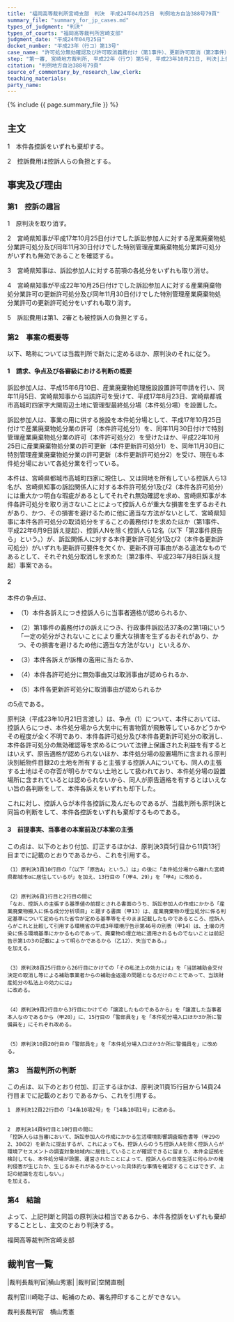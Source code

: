 ```yaml
---
title: "福岡高等裁判所宮崎支部　判決　平成24年04月25日　判例地方自治388号79頁"
summary_file: "summary_for_jp_cases.md"
types_of_judgment: "判決"
types_of_courts: "福岡高等裁判所宮崎支部"
judgment_date: "平成24年04月25日"
docket_number: "平成23年（行コ）第13号"
case_name: "許可処分無効確認及び許可取消義務付け（第1事件）、更新許可取消（第2事件）各請求控訴事件"
step: "第一審, 宮崎地方裁判所, 平成22年（行ウ）第5号, 平成23年10月21日, 判決|上告審, 最高裁判所第三小法廷, 平成24年（行ヒ）第267号, 平成26年7月29日, 判決|差戻第一審, 宮崎地方裁判所, 平成26年（行ウ）第7号, 平成29年6月16日, 判決"
citation: "判例地方自治388号79頁"
source_of_commentary_by_research_law_clerk:
teaching_materials:
party_name:
---
```




{% include {{ page.summary_file }}  %}




## 主文



1　本件各控訴をいずれも棄却する。

2　控訴費用は控訴人らの負担とする。





## 事実及び理由



### 第1　控訴の趣旨

1　原判決を取り消す。

2　宮崎県知事が平成17年10月25日付けでした訴訟参加人に対する産業廃棄物処分業許可処分及び同年11月30日付けでした特別管理産業廃棄物処分業許可処分がいずれも無効であることを確認する。

3　宮崎県知事は、訴訟参加人に対する前項の各処分をいずれも取り消せ。

4　宮崎県知事が平成22年10月25日付けでした訴訟参加人に対する産業廃棄物処分業許可の更新許可処分及び同年11月30日付けでした特別管理産業廃棄物処分業許可の更新許可処分をいずれも取り消す。

5　訴訟費用は第1、2審とも被控訴人の負担とする。

### 第2　事案の概要等

以下、略称については当裁判所で新たに定めるほか、原判決のそれに従う。

#### 1　請求、争点及び各審級における判断の概要

訴訟参加人は、平成15年6月10日、産業廃棄物処理施設設置許可申請を行い、同年11月5日、宮崎県知事から当該許可を受けて、平成17年8月23日、宮崎県都城市高城町四家字大開周辺土地に管理型最終処分場（本件処分場）を設置した。

訴訟参加人は、事業の用に供する施設を本件処分場として、平成17年10月25日付けで産業廃棄物処分業の許可（本件許可処分1）を、同年11月30日付けで特別管理産業廃棄物処分業の許可（本件許可処分2）を受けたほか、平成22年10月25日に産業廃棄物処分業の許可更新（本件更新許可処分1）を、同年11月30日に特別管理産業廃棄物処分業の許可更新（本件更新許可処分2）を受け、現在も本件処分場において各処分業を行っている。

本件は、宮崎県都城市高城町四家に現住し、又は同地を所有している控訴人ら13名が、宮崎県知事の訴訟関係人に対する本件許可処分1及び2（本件各許可処分）には重大かつ明白な瑕疵があるとしてそれぞれ無効確認を求め、宮崎県知事が本件各許可処分を取り消さないことによって控訴人らが重大な損害を生ずるおそれがあり、かつ、その損害を避けるために他に適当な方法がないとして、宮崎県知事に本件各許可処分の取消処分をすることの義務付けを求めたほか（第1事件、平成22年6月9日訴え提起）、控訴人Nを除く控訴人ら12名（以下「第2事件原告ら」という。）が、訴訟関係人に対する本件更新許可処分1及び2（本件各更新許可処分）がいずれも更新許可要件を欠くか、更新不許可事由がある違法なものであるとして、それぞれ処分取消しを求めた（第2事件、平成23年7月8日訴え提起）事案である。

#### 2

本件の争点は、

- （1）本件各訴えにつき控訴人らに当事者適格が認められるか、

- （2）第1事件の義務付けの訴えにつき、行政事件訴訟法37条の2第1項にいう「一定の処分がされないことにより重大な損害を生ずるおそれがあり、かつ、その損害を避けるため他に適当な方法がない」といえるか、

- （3）本件各訴えが訴権の濫用に当たるか、

- （4）本件各許可処分に無効事由又は取消事由が認められるか、

- （5）本件各更新許可処分に取消事由が認められるか

の5点である。

原判決（平成23年10月21日言渡し）は、争点（1）について、本件においては、控訴人らにつき、本件処分場から大気中に有害物質が飛散等しているかどうかやその程度が全く不明であり、本件各許可処分及び本件各更新許可処分の取消し、本件各許可処分の無効確認等を求めるについて法律上保護された利益を有するとはいえず、原告適格が認められないほか、本件処分場の設置場所に含まれる原判決別紙物件目録2の土地を所有すると主張する控訴人Aについても、同人の主張する土地はその存否が明らかでない土地として扱われており、本件処分場の設置場所に含まれているとは認められないから、同人が原告適格を有するとはいえない旨の各判断をして、本件各訴えをいずれも却下した。

これに対し、控訴人らが本件各控訴に及んだものであるが、当裁判所も原判決と同旨の判断をして、本件各控訴をいずれも棄却するものである。

#### 3　前提事実、当事者の本案前及び本案の主張

この点は、以下のとおり付加、訂正するほかは、原判決3頁5行目から11頁13行目までに記載のとおりであるから、これを引用する。



	（1）原判決3頁10行目の「（以下「原告A」という。）は」の後に「本件処分場から離れた宮崎県都城市αに居住しているが」を加え、13行目の「（甲4、29）」を「甲4」に改める。


	（2）原判決6頁1行目と2行目の間に
	「なお、控訴人の主張する基準値の前提とされる書面のうち、訴訟参加人の作成にかかる「産業廃棄物搬入に係る成分分析項目」と題する書面（甲13）は、産業廃棄物の埋立処分に係る判定基準について定められた省令が定める基準等をそのまま記載したものであるところ、控訴人らがこれと比較して引用する環境省の平成3年環境庁告示第46号の別表（甲14）は、土壌の汚染に係る環境基準にかかるものであって、廃棄物の埋立地に適用されるものでないことは前記告示第1の3の記載によって明らかであるから（乙12）、失当である。」
	を加える。


	（3）原判決8頁25行目から26行目にかけての「その私法上の効力には」を「当該補助金交付決定の取消し等による補助事業者からの補助金返還の問題となるだけのことであって、当該財産処分の私法上の効力には」
	に改める。


	（4）原判決9頁2行目から3行目にかけての「譲渡したものであるから」を「譲渡した当事者本人なのであるから（甲20）」に、15行目の「警部員を」を「本件処分場入口ほか3か所に警備員を」にそれぞれ改める。


	（5）原判決10頁20行目の「警部員を」を「本件処分場入口ほか3か所に警備員を」に改める。


### 第3　当裁判所の判断

この点は、以下のとおり付加、訂正するほかは、原判決11頁15行目から14頁24行目までに記載のとおりであるから、これを引用する。



	1　原判決12頁22行目の「14条10項2号」を「14条10項1号」に改める。


	2　原判決14頁9行目と10行目の間に
	「控訴人らは当審において、訴訟参加人の作成にかかる生活環境影響調査報告書等（甲29の2、30の2）を新たに提出するが、これによっても、控訴人らのうち控訴人Aを除く控訴人らが環境アセスメントの調査対象地域内に居住していることが確認できるに留まり、本件全証拠を検討しても、本件処分場が設置、運営されたことによって、控訴人らの日常生活に何らかの権利侵害が生じたか、生じるおそれがあるかといった具体的な事情を確認することはできず、上記の結論を左右しない。」
	を加える。


### 第4　結論

よって、上記判断と同旨の原判決は相当であるから、本件各控訴をいずれも棄却することとし、主文のとおり判決する。

福岡高等裁判所宮崎支部

## 裁判官一覧

|裁判長裁判官|横山秀憲|
|裁判官|空閑直樹|

裁判官川崎聡子は、転補のため、署名押印することができない。

裁判長裁判官　横山秀憲







